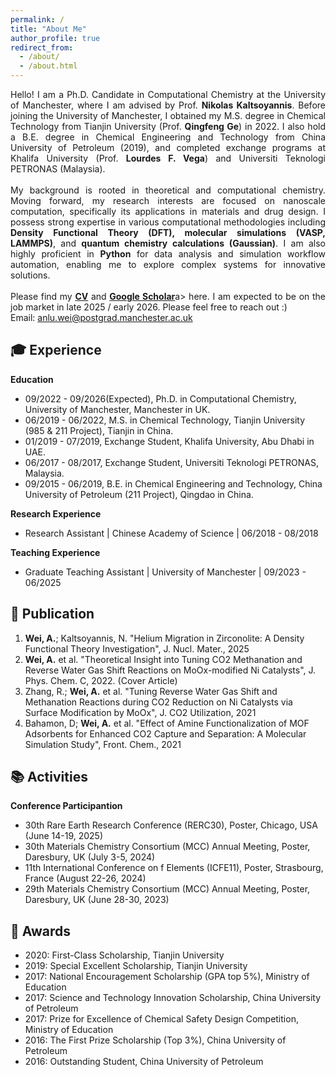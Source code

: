 ```yaml
---
permalink: /
title: "About Me"
author_profile: true
redirect_from: 
  - /about/
  - /about.html
---
```


<p style="text-align: justify;">
  Hello! I am a Ph.D. Candidate in Computational Chemistry at the University of Manchester, where I am advised by Prof. <b>Nikolas Kaltsoyannis</b>. Before joining the University of Manchester, I obtained my M.S. degree in Chemical Technology from Tianjin University (Prof. <b>Qingfeng Ge</b>) in 2022. I also hold a B.E. degree in Chemical Engineering and Technology from China University of Petroleum (2019), and completed exchange programs at Khalifa University (Prof. <b>Lourdes F. Vega</b>) and Universiti Teknologi PETRONAS (Malaysia).  
  <br><br>
  My background is rooted in theoretical and computational chemistry. Moving forward, my research interests are focused on nanoscale computation, specifically its applications in materials and drug design. I possess strong expertise in various computational methodologies including <b>Density Functional Theory (DFT), molecular simulations (VASP, LAMMPS)</b>, and <b>quantum chemistry calculations (Gaussian)</b>. I am also highly proficient in <b>Python</b> for data analysis and simulation workflow automation, enabling me to explore complex systems for innovative solutions.  
  <br><br>
  Please find my <a href="https://weianlu.github.io/files/CV_new.pdf"><b>CV</b></a> and <a href="https://scholar.google.com/citations?hl=en&user=6IZOUtEAAAAJ"><b>Google Scholar</b></a>a> here. I am expected to be on the job market in late 2025 / early 2026. Please feel free to reach out :)
  <br>
  Email: <a href="mailto:anlu.wei@postgrad.manchester.ac.uk">anlu.wei@postgrad.manchester.ac.uk</a>
</p>  

🎓 Experience
------
**Education**  
- 09/2022 - 09/2026(Expected), Ph.D. in Computational Chemistry, University of Manchester, Manchester in UK.
- 06/2019 - 06/2022, M.S. in Chemical Technology, Tianjin University (985 & 211 Project), Tianjin in China.
- 01/2019 - 07/2019, Exchange Student, Khalifa University, Abu Dhabi in UAE.
- 06/2017 - 08/2017, Exchange Student, Universiti Teknologi PETRONAS, Malaysia.
- 09/2015 - 06/2019, B.E. in Chemical Engineering and Technology, China University of Petroleum (211 Project), Qingdao in China.

**Research Experience**  
- Research Assistant \| Chinese Academy of Science \| 06/2018 - 08/2018

**Teaching Experience**
- Graduate Teaching Assistant \| University of Manchester \| 09/2023 - 06/2025

📜 Publication
------
1.  **Wei, A.**; Kaltsoyannis, N. "Helium Migration in Zirconolite: A Density Functional Theory Investigation", J. Nucl. Mater., 2025
2.  **Wei, A.** et al. "Theoretical Insight into Tuning CO2 Methanation and Reverse Water Gas Shift Reactions on MoOx-modified Ni Catalysts", J. Phys. Chem. C, 2022. (Cover Article)
3.  Zhang, R.; **Wei, A.** et al. "Tuning Reverse Water Gas Shift and Methanation Reactions during CO2 Reduction on Ni Catalysts via Surface Modification by MoOx", J. CO2 Utilization, 2021
4.  Bahamon, D; **Wei, A.** et al. "Effect of Amine Functionalization of MOF Adsorbents for Enhanced CO2 Capture and Separation: A Molecular Simulation Study", Front. Chem., 2021

📚 Activities
------
**Conference Participantion**  
- 30th Rare Earth Research Conference (RERC30), Poster, Chicago, USA (June 14-19, 2025)
- 30th Materials Chemistry Consortium (MCC) Annual Meeting, Poster, Daresbury, UK (July 3-5, 2024)
- 11th International Conference on f Elements (ICFE11), Poster, Strasbourg, France (August 22-26, 2024)
- 29th Materials Chemistry Consortium (MCC) Annual Meeting, Poster, Daresbury, UK (June 28-30, 2023)

🥇 Awards
------
- 2020: First-Class Scholarship, Tianjin University
- 2019: Special Excellent Scholarship, Tianjin University
- 2017: National Encouragement Scholarship (GPA top 5%), Ministry of Education
- 2017: Science and Technology Innovation Scholarship, China University of Petroleum
- 2017: Prize for Excellence of Chemical Safety Design Competition, Ministry of Education
- 2016: The First Prize Scholarship (Top 3%), China University of Petroleum
- 2016: Outstanding Student, China University of Petroleum


